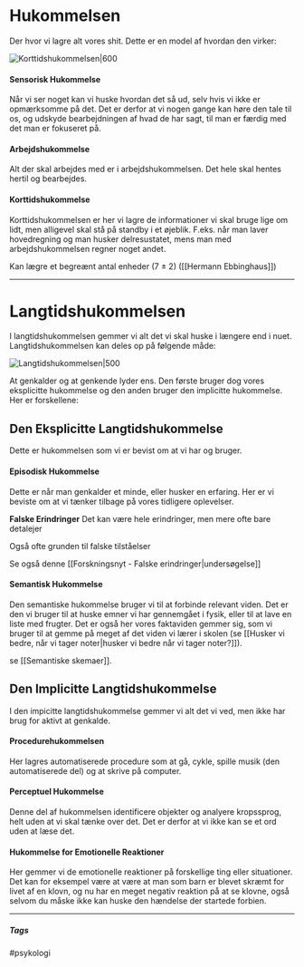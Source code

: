 # Hukommelsen
Der hvor vi lagre alt vores shit. Dette er en model af hvordan den virker:

![Korttidshukommelsen|600](Korttidshukommelsen.png)

#### Sensorisk Hukommelse
Når vi ser noget kan vi huske hvordan det så ud, selv hvis vi ikke er opmærksomme på det. Det er derfor at vi nogen gange kan høre den tale til os, og udskyde bearbejdningen af hvad de har sagt, til man er færdig med det man er fokuseret på.


#### Arbejdshukommelse
Alt der skal arbejdes med er i arbejdshukommelsen. Det hele skal hentes hertil og bearbejdes.


#### Korttidshukommelse

Korttidshukommelsen er her vi lagre de informationer vi skal bruge lige om lidt, men alligevel skal stå på standby i et øjeblik. F.eks. når man laver hovedregning og man husker delresustatet, mens man med arbejdshukommelsen regner noget andet.

Kan lægre et begreænt antal enheder (7 ± 2)  ([[Hermann Ebbinghaus]])

---

# Langtidshukommelsen
I langtidshukommelsen gemmer vi alt det vi skal huske i længere end i nuet. Langtidshukommelsen kan deles op på følgende måde:

![Langtidshukommelsen|500](Langtidshukommelsen.png)

At genkalder og at genkende lyder ens. Den første bruger dog vores eksplicitte hukommelse og den anden bruger den implicitte hukommelse. Her er forskellene:

## Den Eksplicitte Langtidshukommelse
Dette er hukommelsen som vi er bevist om at vi har og bruger.

#### Episodisk Hukommelse
Dette er når man genkalder et minde, eller husker en erfaring. Her er vi beviste om at vi tænker tilbage på vores tidligere oplevelser.

**Falske Erindringer**
Det kan være hele erindringer, men mere ofte bare detalejer 

Også ofte grunden til falske tilståelser 

Se også denne [[Forskningsnyt - Falske erindringer|undersøgelse]]

#### Semantisk Hukommelse
Den semantiske hukommelse bruger vi til at forbinde relevant viden. Det er den vi bruger til at huske emner vi har gennemgået i fysik, eller til at lave en liste med frugter. Det er også her vores faktaviden gemmer sig, som vi bruger til at gemme på meget af det viden vi lærer i skolen (se [[Husker vi bedre, når vi tager noter|husker vi bedre når vi tager noter?]]).

se [[Semantiske skemaer]].


## Den Implicitte Langtidshukommelse
I den impicitte langtidshukommelse gemmer vi alt det vi ved, men ikke har brug for aktivt at genkalde. 

#### Procedurehukommelsen
Her lagres automatiserede procedure som at gå, cykle, spille musik (den automatiserede del) og at skrive på computer.

#### Perceptuel Hukommelse
Denne del af hukommelsen identificere objekter og analyere kropssprog, helt uden at vi skal tænke over det. Det er derfor at vi ikke kan se et ord uden at læse det.

#### Hukommelse for Emotionelle Reaktioner
Her gemmer vi de emotionelle reaktioner på forskellige ting eller situationer. Det kan for eksempel være at være at man som barn er blevet skræmt for livet af en klovn, og nu har en meget negativ reaktion på at se klovne, også selvom du måske ikke kan huske den hændelse der startede forbien.





---
##### Tags
#psykologi 
